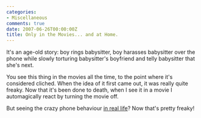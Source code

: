 ```yaml
---
categories:
- Miscellaneous
comments: true
date: 2007-06-26T00:00:00Z
title: Only in the Movies... and at Home.
---
```


It's an age-old story: boy rings babysitter, boy harasses babysitter over the phone while slowly torturing babysitter's boyfriend and telly babysitter that she's next.

You see this thing in the movies all the time, to the point where it's considered cliched. When the idea of it first came out, it was really quite freaky. Now that it's been done to death, when I see it in a movie I automagically react by turning the movie off.

But seeing the crazy phone behaviour <a href="http://www.engadget.com/posts/stalker-remotely-controls-family-cellphones-even-when-theyre-o/" title="Stalker remotely controls family cellphones, even when theyre off - Engadget">in real life</a>? Now that's pretty freaky!
